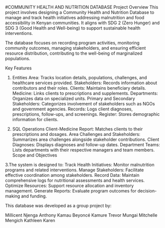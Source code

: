 #COMMUNITY HEALTH AND NUTRITION DATABASE
Project Overview
This project involves designing a Community Health and Nutrition Database to manage and track health initiatives addressing malnutrition and food accessibility in Kenyan communities. It aligns with SDG 2 (Zero Hunger) and SDG 3 (Good Health and Well-being) to support sustainable health interventions.

The database focuses on recording program activities, monitoring community outcomes, managing stakeholders, and ensuring efficient resource distribution, contributing to the well-being of marginalized populations.

Key Features
1. Entities
Area: Tracks location details, populations, challenges, and healthcare services provided.
Stakeholders: Records information about contributors and their roles.
Clients: Maintains beneficiary details.
Medicine: Links clients to prescriptions and supplements.
Departments: Organizes data on specialized units.
Primary and Secondary Stakeholders: Categorizes involvement of stakeholders such as NGOs and government agencies.
Records: Logs client diagnoses, prescriptions, follow-ups, and screenings.
Register: Stores demographic information for clients.

2. SQL Operations
Client-Medicine Report: Matches clients to their prescriptions and dosages.
Area Challenges and Stakeholders: Summarizes area challenges alongside stakeholder contributions.
Client Diagnoses: Displays diagnoses and follow-up dates.
Department Teams: Lists departments with their respective managers and team members.
Scope and Objectives

3.The system is designed to:
Track Health Initiatives: Monitor malnutrition programs and related interventions.
Manage Stakeholders: Facilitate effective coordination among stakeholders.
Record Data: Maintain comprehensive logs for nutritional assessments and health services.
Optimize Resources: Support resource allocation and inventory management.
Generate Reports: Evaluate program outcomes for decision-making and funding.

This database was developed as a group project by:

Millicent Njenga
Anthony Kamau
Beyoncé Kamure
Trevor Mungai
Mitchelle Mengich
Kathleen Karen
